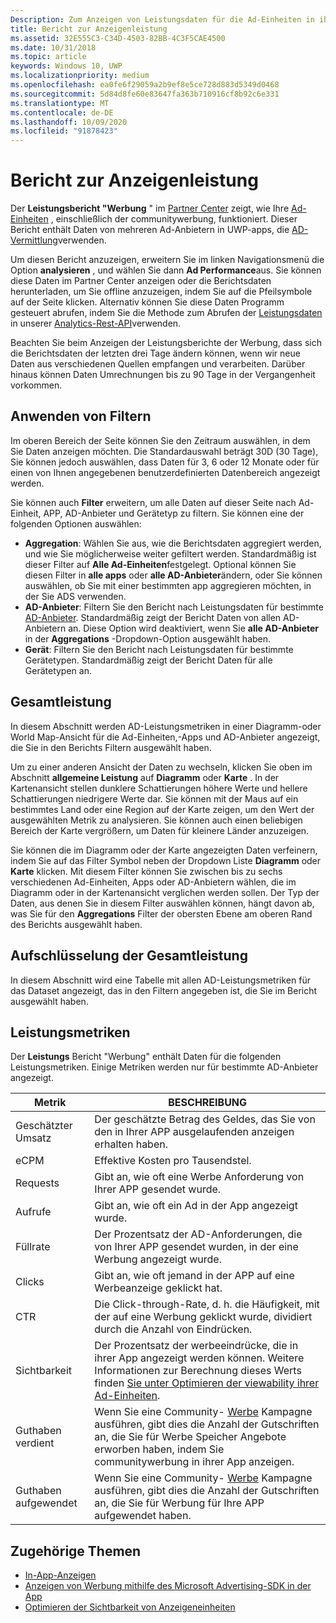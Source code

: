 ```yaml
---
Description: Zum Anzeigen von Leistungsdaten für die Ad-Einheiten in ihren Apps verwenden Sie den Leistungsbericht "Werbung" im Partner Center.
title: Bericht zur Anzeigenleistung
ms.assetid: 32E555C3-C34D-4503-82BB-4C3F5CAE4500
ms.date: 10/31/2018
ms.topic: article
keywords: Windows 10, UWP
ms.localizationpriority: medium
ms.openlocfilehash: ea0fe6f29059a2b9ef8e5ce728d883d5349d0468
ms.sourcegitcommit: 5d84d8fe60e83647fa363b710916cf8b92c6e331
ms.translationtype: MT
ms.contentlocale: de-DE
ms.lasthandoff: 10/09/2020
ms.locfileid: "91878423"
---
```

# <a name="advertising-performance-report"></a>Bericht zur Anzeigenleistung


Der **Leistungsbericht "Werbung** " im [Partner Center](https://partner.microsoft.com/dashboard) zeigt, wie Ihre [Ad-Einheiten](in-app-ads.md) , einschließlich der communitywerbung, funktioniert. Dieser Bericht enthält Daten von mehreren Ad-Anbietern in UWP-apps, die [AD-Vermittlung](in-app-ads.md#mediation)verwenden.

Um diesen Bericht anzuzeigen, erweitern Sie im linken Navigationsmenü die Option **analysieren** , und wählen Sie dann **Ad Performance**aus. Sie können diese Daten im Partner Center anzeigen oder die Berichtsdaten herunterladen, um Sie offline anzuzeigen, indem Sie auf die Pfeilsymbole auf der Seite klicken. Alternativ können Sie diese Daten Programm gesteuert abrufen, indem Sie die Methode zum Abrufen der [Leistungsdaten](../monetize/get-ad-performance-data.md) in unserer [Analytics-Rest-API](../monetize/access-analytics-data-using-windows-store-services.md)verwenden.

Beachten Sie beim Anzeigen der Leistungsberichte der Werbung, dass sich die Berichtsdaten der letzten drei Tage ändern können, wenn wir neue Daten aus verschiedenen Quellen empfangen und verarbeiten. Darüber hinaus können Daten Umrechnungen bis zu 90 Tage in der Vergangenheit vorkommen.

## <a name="apply-filters"></a>Anwenden von Filtern

Im oberen Bereich der Seite können Sie den Zeitraum auswählen, in dem Sie Daten anzeigen möchten. Die Standardauswahl beträgt 30D (30 Tage), Sie können jedoch auswählen, dass Daten für 3, 6 oder 12 Monate oder für einen von Ihnen angegebenen benutzerdefinierten Datenbereich angezeigt werden.

Sie können auch **Filter** erweitern, um alle Daten auf dieser Seite nach Ad-Einheit, APP, AD-Anbieter und Gerätetyp zu filtern. Sie können eine der folgenden Optionen auswählen:

* **Aggregation**: Wählen Sie aus, wie die Berichtsdaten aggregiert werden, und wie Sie möglicherweise weiter gefiltert werden. Standardmäßig ist dieser Filter auf **Alle Ad-Einheiten**festgelegt. Optional können Sie diesen Filter in **alle apps** oder **alle AD-Anbieter**ändern, oder Sie können auswählen, ob Sie mit einer bestimmten app aggregieren möchten, in der Sie ADS verwenden.
* **AD-Anbieter**: Filtern Sie den Bericht nach Leistungsdaten für bestimmte [AD-Anbieter](in-app-ads.md#paid-networks). Standardmäßig zeigt der Bericht Daten von allen AD-Anbietern an. Diese Option wird deaktiviert, wenn Sie **alle AD-Anbieter** in der **Aggregations** -Dropdown-Option ausgewählt haben.
* **Gerät**: Filtern Sie den Bericht nach Leistungsdaten für bestimmte Gerätetypen. Standardmäßig zeigt der Bericht Daten für alle Gerätetypen an.

## <a name="overall-performance"></a>Gesamtleistung

In diesem Abschnitt werden AD-Leistungsmetriken in einer Diagramm-oder World Map-Ansicht für die Ad-Einheiten,-Apps und AD-Anbieter angezeigt, die Sie in den Berichts Filtern ausgewählt haben.

Um zu einer anderen Ansicht der Daten zu wechseln, klicken Sie oben im Abschnitt **allgemeine Leistung** auf **Diagramm** oder **Karte** . In der Kartenansicht stellen dunklere Schattierungen höhere Werte und hellere Schattierungen niedrigere Werte dar. Sie können mit der Maus auf ein bestimmtes Land oder eine Region auf der Karte zeigen, um den Wert der ausgewählten Metrik zu analysieren. Sie können auch einen beliebigen Bereich der Karte vergrößern, um Daten für kleinere Länder anzuzeigen.

Sie können die im Diagramm oder der Karte angezeigten Daten verfeinern, indem Sie auf das Filter Symbol neben der Dropdown Liste **Diagramm** oder **Karte** klicken. Mit diesem Filter können Sie zwischen bis zu sechs verschiedenen Ad-Einheiten, Apps oder AD-Anbietern wählen, die im Diagramm oder in der Kartenansicht verglichen werden sollen. Der Typ der Daten, aus denen Sie in diesem Filter auswählen können, hängt davon ab, was Sie für den **Aggregations** Filter der obersten Ebene am oberen Rand des Berichts ausgewählt haben.


## <a name="overall-performance-breakdown"></a>Aufschlüsselung der Gesamtleistung

In diesem Abschnitt wird eine Tabelle mit allen AD-Leistungsmetriken für das Dataset angezeigt, das in den Filtern angegeben ist, die Sie im Bericht ausgewählt haben.

## <a name="performance-metrics"></a>Leistungsmetriken

Der **Leistungs** Bericht "Werbung" enthält Daten für die folgenden Leistungsmetriken. Einige Metriken werden nur für bestimmte AD-Anbieter angezeigt.

|  Metrik  |  BESCHREIBUNG  |
|----------|---------------|
| Geschätzter Umsatz  |  Der geschätzte Betrag des Geldes, das Sie von den in Ihrer APP ausgelaufenden anzeigen erhalten haben. |
| eCPM  |  Effektive Kosten pro Tausendstel. |
| Requests  | Gibt an, wie oft eine Werbe Anforderung von Ihrer APP gesendet wurde.  |
| Aufrufe  | Gibt an, wie oft ein Ad in der App angezeigt wurde.  |
| Füllrate  | Der Prozentsatz der AD-Anforderungen, die von Ihrer APP gesendet wurden, in der eine Werbung angezeigt wurde.  |
| Clicks  |  Gibt an, wie oft jemand in der APP auf eine Werbeanzeige geklickt hat. |
| CTR  |  Die Click-through-Rate, d. h. die Häufigkeit, mit der auf eine Werbung geklickt wurde, dividiert durch die Anzahl von Eindrücken. |
| Sichtbarkeit | Der Prozentsatz der werbeeindrücke, die in ihrer App angezeigt werden können. Weitere Informationen zur Berechnung dieses Werts finden [Sie unter Optimieren der viewability ihrer Ad-Einheiten](../monetize/optimize-ad-unit-viewability.md). |
| Guthaben verdient  | Wenn Sie eine Community- [Werbe](../monetize/index.md) Kampagne ausführen, gibt dies die Anzahl der Gutschriften an, die Sie für Werbe Speicher Angebote erworben haben, indem Sie communitywerbung in ihrer App anzeigen.  |
| Guthaben aufgewendet  | Wenn Sie eine Community- [Werbe](../monetize/index.md) Kampagne ausführen, gibt dies die Anzahl der Gutschriften an, die Sie für Werbung für Ihre APP aufgewendet haben.  |

## <a name="related-topics"></a>Zugehörige Themen

* [In-App-Anzeigen](in-app-ads.md)
* [Anzeigen von Werbung mithilfe des Microsoft Advertising-SDK in der App](../monetize/display-ads-in-your-app.md)
* [Optimieren der Sichtbarkeit von Anzeigeneinheiten](../monetize/optimize-ad-unit-viewability.md)


 
